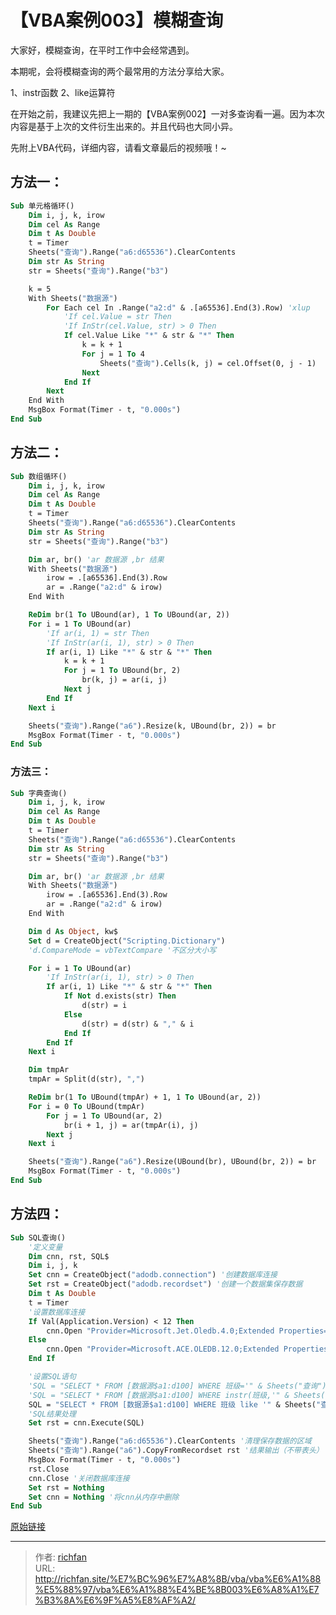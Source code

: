 # 【VBA案例003】模糊查询

大家好，模糊查询，在平时工作中会经常遇到。

本期呢，会将模糊查询的两个最常用的方法分享给大家。

1、instr函数
2、like运算符

在开始之前，我建议先把上一期的【VBA案例002】一对多查询看一遍。因为本次内容是基于上次的文件衍生出来的。并且代码也大同小异。

先附上VBA代码，详细内容，请看文章最后的视频哦！~

## 方法一：

```vb
Sub 单元格循环()
    Dim i, j, k, irow
    Dim cel As Range
    Dim t As Double
    t = Timer
    Sheets("查询").Range("a6:d65536").ClearContents
    Dim str As String
    str = Sheets("查询").Range("b3")

    k = 5
    With Sheets("数据源")
        For Each cel In .Range("a2:d" & .[a65536].End(3).Row) 'xlup
            'If cel.Value = str Then
            'If InStr(cel.Value, str) > 0 Then
            If cel.Value Like "*" & str & "*" Then
                k = k + 1
                For j = 1 To 4
                    Sheets("查询").Cells(k, j) = cel.Offset(0, j - 1)
                Next
            End If
        Next
    End With
    MsgBox Format(Timer - t, "0.000s")
End Sub
```

## 方法二：

```vb
Sub 数组循环()
    Dim i, j, k, irow
    Dim cel As Range
    Dim t As Double
    t = Timer
    Sheets("查询").Range("a6:d65536").ClearContents
    Dim str As String
    str = Sheets("查询").Range("b3")

    Dim ar, br() 'ar 数据源 ,br 结果
    With Sheets("数据源")
        irow = .[a65536].End(3).Row
        ar = .Range("a2:d" & irow)
    End With

    ReDim br(1 To UBound(ar), 1 To UBound(ar, 2))
    For i = 1 To UBound(ar)
        'If ar(i, 1) = str Then
        'If InStr(ar(i, 1), str) > 0 Then
        If ar(i, 1) Like "*" & str & "*" Then
            k = k + 1
            For j = 1 To UBound(br, 2)
                br(k, j) = ar(i, j)
            Next j
        End If
    Next i

    Sheets("查询").Range("a6").Resize(k, UBound(br, 2)) = br
    MsgBox Format(Timer - t, "0.000s")
End Sub
```

### 方法三：

```vb
Sub 字典查询()
    Dim i, j, k, irow
    Dim cel As Range
    Dim t As Double
    t = Timer
    Sheets("查询").Range("a6:d65536").ClearContents
    Dim str As String
    str = Sheets("查询").Range("b3")

    Dim ar, br() 'ar 数据源 ,br 结果
    With Sheets("数据源")
        irow = .[a65536].End(3).Row
        ar = .Range("a2:d" & irow)
    End With

    Dim d As Object, kw$
    Set d = CreateObject("Scripting.Dictionary")
    'd.CompareMode = vbTextCompare '不区分大小写

    For i = 1 To UBound(ar)
        'If InStr(ar(i, 1), str) > 0 Then
        If ar(i, 1) Like "*" & str & "*" Then
            If Not d.exists(str) Then
                d(str) = i
            Else
                d(str) = d(str) & "," & i
            End If
        End If
    Next i

    Dim tmpAr
    tmpAr = Split(d(str), ",")

    ReDim br(1 To UBound(tmpAr) + 1, 1 To UBound(ar, 2))
    For i = 0 To UBound(tmpAr)
        For j = 1 To UBound(ar, 2)
            br(i + 1, j) = ar(tmpAr(i), j)
        Next j
    Next i

    Sheets("查询").Range("a6").Resize(UBound(br), UBound(br, 2)) = br
    MsgBox Format(Timer - t, "0.000s")
End Sub
```

## 方法四：

```vb
Sub SQL查询()
    '定义变量
    Dim cnn, rst, SQL$
    Dim i, j, k
    Set cnn = CreateObject("adodb.connection") '创建数据库连接
    Set rst = CreateObject("adodb.recordset") '创建一个数据集保存数据
    Dim t As Double
    t = Timer
    '设置数据库连接
    If Val(Application.Version) < 12 Then
        cnn.Open "Provider=Microsoft.Jet.Oledb.4.0;Extended Properties='Excel 8.0;HDR=yes';Data Source=" & ThisWorkbook.FullName
    Else
        cnn.Open "Provider=Microsoft.ACE.OLEDB.12.0;Extended Properties='Excel 12.0;HDR=yes';Data Source=" & ThisWorkbook.FullName
    End If

    '设置SQL语句
    'SQL = "SELECT * FROM [数据源$a1:d100] WHERE 班级='" & Sheets("查询").[B3] & "'"
    'SQL = "SELECT * FROM [数据源$a1:d100] WHERE instr(班级,'" & Sheets("查询").[B3] & "')>0"
    SQL = "SELECT * FROM [数据源$a1:d100] WHERE 班级 like '" & Sheets("查询").[B3] & "%'"
    'SQL结果处理
    Set rst = cnn.Execute(SQL)

    Sheets("查询").Range("a6:d65536").ClearContents '清理保存数据的区域
    Sheets("查询").Range("a6").CopyFromRecordset rst '结果输出（不带表头）
    MsgBox Format(Timer - t, "0.000s")
    rst.Close
    cnn.Close '关闭数据库连接
    Set rst = Nothing
    Set cnn = Nothing '将cnn从内存中删除
End Sub
```

[原始链接](https://mp.weixin.qq.com/s?__biz=MzIyOTc3NzQ2NA==&mid=2247485027&idx=1&sn=e54ce7d71355280dcb3e863977e5bb76&chksm=e8bccf34dfcb46228672ac50507c236d2f5e72b8e7867df75e5ce6a41cc2e2031aa8673563f8&scene=178&cur_album_id=3115603487041503237#rd)

---

> 作者: [richfan](https://richfan.site/)  
> URL: http://richfan.site/%E7%BC%96%E7%A8%8B/vba/vba%E6%A1%88%E5%88%97/vba%E6%A1%88%E4%BE%8B003%E6%A8%A1%E7%B3%8A%E6%9F%A5%E8%AF%A2/  

